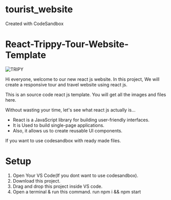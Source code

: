 # tourist_website
Created with CodeSandbox
# React-Trippy-Tour-Website-Template
![TRIPY](https://github.com/vinuvin/tourist_website/assets/110926926/42dd66d4-a8e9-49de-a005-a0eaf1d43175)



Hi everyone, welcome to our new react js website. In this project, We will create a responsive tour and travel website using react js.

This is an  source code react js template. You will get all the images and  files here.

Without wasting your time, let's see what react js actually is...

- React is a JavaScript library for building user-friendly interfaces.
- It is Used to build single-page applications.
- Also, it allows us to create reusable UI components.

If you want to use codesandbox with ready made files.

# Setup

1. Open Your VS Code(If you dont want to use codesandbox).
1. Download this project.
1. Drag and drop this project inside VS code.
1. Open a terminal & run this command. run npm i && npm start

